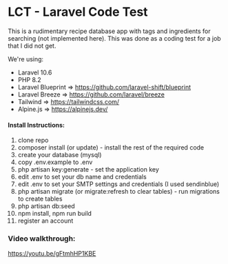 # LCT - Laravel Code Test

This is a rudimentary recipe database app with tags and ingredients for searching (not implemented here).
This was done as a coding test for a job that I did not get.

We're using:

* Laravel 10.6
* PHP 8.2
* Laravel Blueprint => https://github.com/laravel-shift/blueprint
* Laravel Breeze => https://github.com/laravel/breeze
* Tailwind => https://tailwindcss.com/
* Alpine.js => https://alpinejs.dev/

#### Install Instructions:

1) clone repo
2) composer install (or update) - install the rest of the required code
3) create your database (mysql)
4) copy .env.example to .env
5) php artisan key:generate - set the application key 
6) edit .env to set your db name and credentials
7) edit .env to set your SMTP settings and credentials (I used sendinblue)
8) php artisan migrate (or migrate:refresh to clear tables) - run migrations to create tables
9) php artisan db:seed
10) npm install, npm run build
11) register an account

### Video walkthrough:
https://youtu.be/gFtmhHP1KBE
